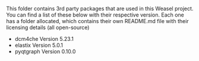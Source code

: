 This folder contains 3rd party packages that are used in this Weasel project.
You can find a list of these below with their respective version. 
Each one has a folder allocated, which contains their own README.md file with their licensing details (all open-source)

- dcm4che Version 5.23.1
- elastix Version 5.0.1
- pyqtgraph Version 0.10.0